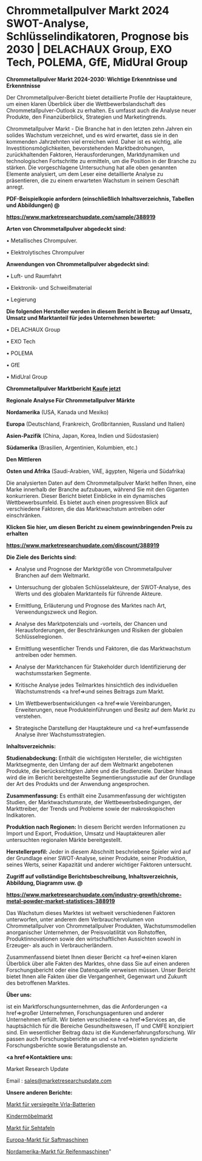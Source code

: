 # Chrommetallpulver Markt 2024 SWOT-Analyse, Schlüsselindikatoren, Prognose bis 2030 | DELACHAUX Group, EXO Tech, POLEMA, GfE, MidUral Group

<strong>Chrommetallpulver Markt 2024-2030: Wichtige Erkenntnisse und Erkenntnisse</strong>

Der Chrommetallpulver-Bericht bietet detaillierte Profile der Hauptakteure, um einen klaren Überblick über die Wettbewerbslandschaft des Chrommetallpulver-Outlook zu erhalten. Es umfasst auch die Analyse neuer Produkte, den Finanzüberblick, Strategien und Marketingtrends.

Chrommetallpulver Markt - Die Branche hat in den letzten zehn Jahren ein solides Wachstum verzeichnet, und es wird erwartet, dass sie in den kommenden Jahrzehnten viel erreichen wird. Daher ist es wichtig, alle Investitionsmöglichkeiten, bevorstehenden Marktbedrohungen, zurückhaltenden Faktoren, Herausforderungen, Marktdynamiken und technologischen Fortschritte zu ermitteln, um die Position in der Branche zu stärken. Die vorgeschlagene Untersuchung hat alle oben genannten Elemente analysiert, um dem Leser eine detaillierte Analyse zu präsentieren, die zu einem erwarteten Wachstum in seinem Geschäft anregt.



<strong><b>PDF-Beispielkopie anfordern (einschließlich Inhaltsverzeichnis, Tabellen und Abbildungen) @ </b></strong>

<strong><a href=https://www.marketresearchupdate.com/sample/388919>

<strong>https://www.marketresearchupdate.com/sample/388919</u></a></strong></strong>



<strong>Arten von Chrommetallpulver abgedeckt sind:</strong>

• Metallisches Chrompulver.

• Elektrolytisches Chrompulver



<strong>Anwendungen von Chrommetallpulver abgedeckt sind:</strong>

• Luft- und Raumfahrt

• Elektronik- und Schweißmaterial

• Legierung



<strong>Die folgenden Hersteller werden in diesem Bericht in Bezug auf Umsatz, Umsatz und Marktanteil für jedes Unternehmen bewertet:</strong>

• DELACHAUX Group

• EXO Tech

• POLEMA

• GfE

• MidUral Group



<strong>Chrommetallpulver Marktbericht <a href=https://www.marketresearchupdate.com/buynow/388919>Kaufe jetzt</a></strong>



<strong>Regionale Analyse Für Chrommetallpulver Märkte</strong>



<strong>Nordamerika</strong> (USA, Kanada und Mexiko)



<strong>Europa</strong> (Deutschland, Frankreich, Großbritannien, Russland und Italien)



<strong>Asien-Pazifik</strong> (China, Japan, Korea, Indien und Südostasien)



<strong>Südamerika</strong> (Brasilien, Argentinien, Kolumbien, etc.)



<strong>Den Mittleren</strong> 

<strong>Osten und Afrika</strong> (Saudi-Arabien, VAE, ägypten, Nigeria und Südafrika)

Die analysierten Daten auf dem Chrommetallpulver Markt helfen Ihnen, eine Marke innerhalb der Branche aufzubauen, während Sie mit den Giganten konkurrieren. Dieser Bericht bietet Einblicke in ein dynamisches Wettbewerbsumfeld. Es bietet auch einen progressiven Blick auf verschiedene Faktoren, die das Marktwachstum antreiben oder einschränken.



<strong>Klicken Sie hier, um diesen Bericht zu einem gewinnbringenden Preis zu erhalten
</strong>

<strong><a href=https://www.marketresearchupdate.com/discount/388919>https://www.marketresearchupdate.com/discount/388919</b></u></strong></a>



<strong>Die Ziele des Berichts sind:</strong>

- Analyse und Prognose der Marktgröße von Chrommetallpulver Branchen auf dem Weltmarkt.

- Untersuchung der globalen Schlüsselakteure, der SWOT-Analyse, des Werts und des globalen Marktanteils für führende Akteure.

- Ermittlung, Erläuterung und Prognose des Marktes nach Art, Verwendungszweck und Region.

- Analyse des Marktpotenzials und -vorteils, der Chancen und Herausforderungen, der Beschränkungen und Risiken der globalen Schlüsselregionen.

- Ermittlung wesentlicher Trends und Faktoren, die das Marktwachstum antreiben oder hemmen.

- Analyse der Marktchancen für Stakeholder durch Identifizierung der wachstumsstarken Segmente.

- Kritische Analyse jedes Teilmarktes hinsichtlich des individuellen Wachstumstrends <a href=>und</a> seines Beitrags zum Markt.

- Um Wettbewerbsentwicklungen <a href=>wie</a> Vereinbarungen, Erweiterungen, neue Produkteinführungen und Besitz auf dem Markt zu verstehen.

- Strategische Darstellung der Hauptakteure und <a href=>umfas</a>sende Analyse ihrer Wachstumsstrategien.



<strong>Inhaltsverzeichnis:</strong>



<strong>Studienabdeckung:</strong> Enthält die wichtigsten Hersteller, die wichtigsten Marktsegmente, den Umfang der auf dem Weltmarkt angebotenen Produkte, die berücksichtigten Jahre und die Studienziele. Darüber hinaus wird die im Bericht bereitgestellte Segmentierungsstudie auf der Grundlage der Art des Produkts und der Anwendung angesprochen.



<strong>Zusammenfassung:</strong> Es enthält eine Zusammenfassung der wichtigsten Studien, der Marktwachstumsrate, der Wettbewerbsbedingungen, der Markttreiber, der Trends und Probleme sowie der makroskopischen Indikatoren.



<strong>Produktion nach Regionen:</strong> In diesem Bericht werden Informationen zu Import und Export, Produktion, Umsatz und Hauptakteuren aller untersuchten regionalen Märkte bereitgestellt.



<strong>Herstellerprofil:</strong> Jeder in diesem Abschnitt beschriebene Spieler wird auf der Grundlage einer SWOT-Analyse, seiner Produkte, seiner Produktion, seines Werts, seiner Kapazität und anderer wichtiger Faktoren untersucht.



<strong><b>Zugriff auf vollständige Berichtsbeschreibung, Inhaltsverzeichnis, Abbildung, Diagramm usw. @ </b></strong>

<strong><a href=https://www.marketresearchupdate.com/industry-growth/chrome-metal-powder-market-statistices-388919>https://www.marketresearchupdate.com/industry-growth/chrome-metal-powder-market-statistices-388919</a></strong>

Das Wachstum dieses Marktes ist weltweit verschiedenen Faktoren unterworfen, unter anderem dem Verbrauchervolumen von Chrommetallpulver von Chrommetallpulver Produkten, Wachstumsmodellen anorganischer Unternehmen, der Preisvolatilität von Rohstoffen, Produktinnovationen sowie den wirtschaftlichen Aussichten sowohl in Erzeuger- als auch in Verbraucherländern.

Zusammenfassend bietet Ihnen dieser Bericht <a href=>einen</a> klaren Überblick über alle Fakten des Marktes, ohne dass Sie auf einen anderen Forschungsbericht oder eine Datenquelle verweisen müssen. Unser Bericht bietet Ihnen alle Fakten über die Vergangenheit, Gegenwart und Zukunft des betroffenen Marktes.



<strong>Über uns:</strong>

 ist ein Marktforschungsunternehmen, das die Anforderungen <a href=>großer</a> Unternehmen, Forschungsagenturen und anderer Unternehmen erfüllt. Wir bieten verschiedene <a href=>Services</a> an, die hauptsächlich für die Bereiche Gesundheitswesen, IT und CMFE konzipiert sind. Ein wesentlicher Beitrag dazu ist die Kundenerfahrungsforschung. Wir passen auch Forschungsberichte an und <a href=>bieten</a> syndizierte Forschungsberichte sowie Beratungsdienste an.



<strong><a href=>Kontaktiere uns:</a></strong>

Market Research Update

Email : sales@marketresearchupdate.com



<strong>Unsere anderen Berichte:</strong>

<a href=https://www.linkedin.com/pulse/sealed-vrla-batteries-market-2023-challenges>Markt für versiegelte Vrla-Batterien</a>

<a href=https://www.linkedin.com/pulse/childrens-furniture-market-outlooks>Kindermöbelmarkt</a>

<a href=https://www.linkedin.com/pulse/eye-chart-market-outlooks-2023-size-players-cost>Markt für Sehtafeln</a>

<a href=https://www.linkedin.com/pulse/europe-juice-machine-market-2023-usd-explained>Europa-Markt für Saftmaschinen</a>

<a href=https://www.linkedin.com/pulse/north-america-tire-machinery-market-2023-2030-coverage>Nordamerika-Markt für Reifenmaschinen</a>"
